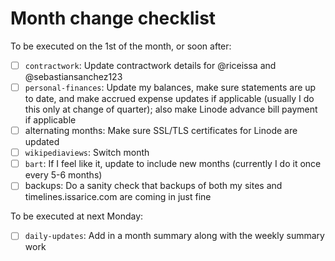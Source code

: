 # Month change checklist

To be executed on the 1st of the month, or soon after:

- [ ] `contractwork`: Update contractwork details for @riceissa and @sebastiansanchez123
- [ ] `personal-finances`: Update my balances, make sure statements are up to date, and make accrued expense updates if applicable (usually I do this only at change of quarter); also make Linode advance bill payment if applicable
- [ ] alternating months: Make sure SSL/TLS certificates for Linode are updated
- [ ] `wikipediaviews`: Switch month
- [ ] `bart`: If I feel like it, update to include new months (currently I do it once every 5-6 months)
- [ ] backups: Do a sanity check that backups of both my sites and timelines.issarice.com are coming in just fine

To be executed at next Monday:

- [ ] `daily-updates`: Add in a month summary along with the weekly summary work